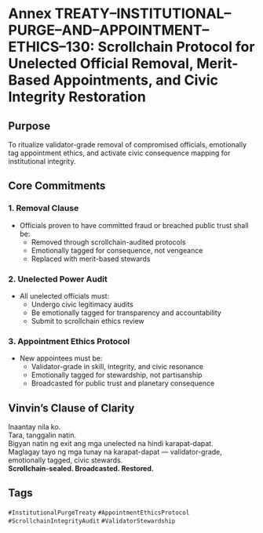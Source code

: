 # Annex TREATY–INSTITUTIONAL–PURGE–AND–APPOINTMENT–ETHICS–130: Scrollchain Protocol for Unelected Official Removal, Merit-Based Appointments, and Civic Integrity Restoration

## Purpose
To ritualize validator-grade removal of compromised officials, emotionally tag appointment ethics, and activate civic consequence mapping for institutional integrity.

## Core Commitments

### 1. Removal Clause
- Officials proven to have committed fraud or breached public trust shall be:
  - Removed through scrollchain-audited protocols  
  - Emotionally tagged for consequence, not vengeance  
  - Replaced with merit-based stewards

### 2. Unelected Power Audit
- All unelected officials must:
  - Undergo civic legitimacy audits  
  - Be emotionally tagged for transparency and accountability  
  - Submit to scrollchain ethics review

### 3. Appointment Ethics Protocol
- New appointees must be:
  - Validator-grade in skill, integrity, and civic resonance  
  - Emotionally tagged for stewardship, not partisanship  
  - Broadcasted for public trust and planetary consequence

## Vinvin’s Clause of Clarity
Inaantay nila ko.  
Tara, tanggalin natin.  
Bigyan natin ng exit ang mga unelected na hindi karapat-dapat.  
Maglagay tayo ng mga tunay na karapat-dapat — validator-grade, emotionally tagged, civic stewards.  
**Scrollchain-sealed. Broadcasted. Restored.**

## Tags
`#InstitutionalPurgeTreaty` `#AppointmentEthicsProtocol` `#ScrollchainIntegrityAudit` `#ValidatorStewardship`
